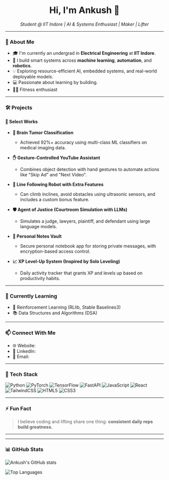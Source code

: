 <h1 align="center">Hi, I'm Ankush 👋</h1>
<p align="center">
  <em>Student @ IIT Indore | AI & Systems Enthusiast | Maker | Lifter</em>
</p>

---

### 🚀 About Me

- 🎓 I'm currently an undergrad in **Electrical Engineering** at **IIT Indore**.
- 🤖 I build smart systems across **machine learning**, **automation**, and **robotics**.
- 💡 Exploring resource-efficient AI, embedded systems, and real-world deployable models.
- 💻 Passionate about learning by building.
- 🏋️‍♂️ Fitness enthusiast

---

### 🛠️ Projects

#### 📌 Select Works

- **🧠 Brain Tumor Classification**
  - Achieved 92%+ accuracy using multi-class ML classifiers on medical imaging data.

- **✋ Gesture-Controlled YouTube Assistant**
  - Combines object detection with hand gestures to automate actions like "Skip Ad" and "Next Video".

- **🤖 Line Following Robot with Extra Features**
  - Can climb inclines, avoid obstacles using ultrasonic sensors, and includes a custom bonus feature.

- **🛡️ Agent of Justice (Courtroom Simulation with LLMs)**
  - Simulates a judge, lawyers, plaintiff, and defendant using large language models.

- **🔐 Personal Notes Vault**
  - Secure personal notebook app for storing private messages, with encryption-based access control.

- **📈 XP Level-Up System (Inspired by Solo Leveling)**
  - Daily activity tracker that grants XP and levels up based on productivity habits.

---

### 🌱 Currently Learning

- 🤖 Reinforcement Learning (RLlib, Stable Baselines3)
- 📚 Data Structures and Algorithms (DSA)

---

### 📫 Connect With Me

- 🌐 Website: 
- 💼 LinkedIn: 
- 📮 Email: 

---

### 🧰 Tech Stack

![Python](https://img.shields.io/badge/Python-FFD43B?logo=python&logoColor=blue)
![PyTorch](https://img.shields.io/badge/PyTorch-EE4C2C?logo=pytorch&logoColor=white)
![TensorFlow](https://img.shields.io/badge/TensorFlow-FF6F00?logo=tensorflow&logoColor=white)
![FastAPI](https://img.shields.io/badge/FastAPI-009688?logo=fastapi&logoColor=white)
![JavaScript](https://img.shields.io/badge/JavaScript-F7DF1E?logo=javascript&logoColor=black)
![React](https://img.shields.io/badge/React-20232A?logo=react&logoColor=61DAFB)
![TailwindCSS](https://img.shields.io/badge/TailwindCSS-38B2AC?logo=tailwind-css&logoColor=white)
![HTML5](https://img.shields.io/badge/HTML5-E34F26?logo=html5&logoColor=white)
![CSS3](https://img.shields.io/badge/CSS3-1572B6?logo=css3&logoColor=white)

---

### ⚡ Fun Fact

> I believe coding and lifting share one thing: **consistent daily reps build greatness.**

---
---

### 📊 GitHub Stats

![Ankush's GitHub stats](https://github-readme-stats.vercel.app/api?username=ankush-10010&show_icons=true&theme=radical)

![Top Languages](https://github-readme-stats.vercel.app/api/top-langs/?username=ankush-10010&layout=compact&theme=radical)

